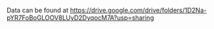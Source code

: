 Data can be found at https://drive.google.com/drive/folders/1D2Na-pYR7FoBoGLOOV8LUyD2DyqocM7A?usp=sharing

